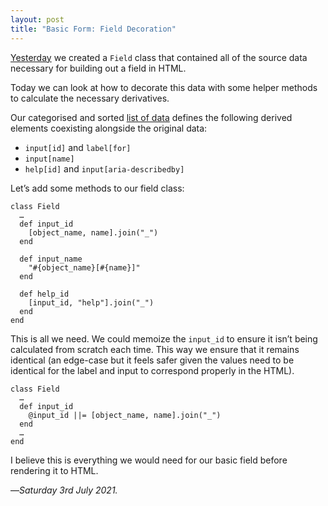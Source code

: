 ```yaml
---
layout: post
title: "Basic Form: Field Decoration"
---
```


[Yesterday][bff] we created a `Field` class that contained all of the source data necessary for building out a field in HTML.

Today we can look at how to decorate this data with some helper methods to calculate the necessary derivatives.

Our categorised and sorted [list of data][lod] defines the following derived elements coexisting alongside the original data:

- `input[id]` and `label[for]`
- `input[name]`
- `help[id]` and `input[aria-describedby]`

Let’s add some methods to our field class:

```
class Field
  …
  def input_id
    [object_name, name].join("_")
  end
  
  def input_name
    "#{object_name}[#{name}]"
  end
  
  def help_id
    [input_id, "help"].join("_")
  end
end
```

This is all we need. We could memoize the `input_id` to ensure it isn’t being calculated from scratch each time. This way we ensure that it remains identical (an edge-case but it feels safer given the values need to be identical for the label and input to correspond properly in the HTML).

```
class Field
  …
  def input_id
    @input_id ||= [object_name, name].join("_")
  end
  …
end
```

I believe this is everything we would need for our basic field before rendering it to HTML.

—*Saturday 3rd July 2021.*

[bff]: https://www.crossingtheruby.com/2021/07/02/basic-form-field.html
[lod]: https://www.crossingtheruby.com/2021/06/22/basic-form-variable-categories.html
